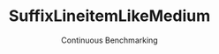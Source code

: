 ---
layout: default
title: SuffixLineitemLikeMedium
subtitle: Continuous Benchmarking
selected: Suffix_Tpch
expanded: Benchmarking
benchmark: /individual_results/SuffixLineitemLikeMedium.html
---